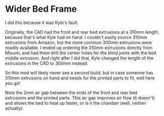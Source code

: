 # Wider Bed Frame

I did this because it was Kyle's fault.

Originally, the CAD had the front and rear bed extrusions at a 310mm length, because that's what Kyle had on hand.
I couldn't easily source 310mm extrusions from Amazon, but the more common 300mm extrusions were readily available.
I ended up ordering the 310mm extrusions directly from Misumi, and had them drill the center holes for the blind joints with the bed middle extrusion.
And right after I did that, Kyle changed the length of the extrusions in the CAD to 300mm instead.

So this mod will likely never see a second build, but in case someone has 310mm extrusions on hand and needs for the printed parts to fit, well here you go!

Note the 2mm air gap between the ends of the front and rear bed extrusions and the printed parts. This air gap improves air flow (it doesn't) and allows the bed to heat up faster, or is it the chamber (well, neither actually).
